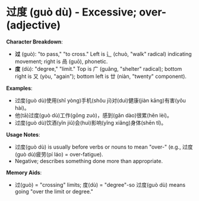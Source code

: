 # **过度 (guò dù) - Excessive; over- (adjective)**

**Character Breakdown**:  
- **过** (guò): "to pass," "to cross." Left is 辶 (chuò, "walk" radical) indicating movement; right is 咼 (guō), phonetic.  
- **度** (dù): "degree," "limit." Top is 广 (guǎng, "shelter" radical); bottom right is 又 (yòu, "again"); bottom left is 廿 (niàn, "twenty" component).

**Examples**:  
- 过度(guò dù)使用(shǐ yòng)手机(shǒu jī)对(duì)健康(jiàn kāng)有害(yǒu hài)。  
- 他(tā)过度(guò dù)工作(gōng zuò)，感到(gǎn dào)很累(hěn lèi)。  
- 过度(guò dù)饮酒(yǐn jiǔ)会(huì)影响(yǐng xiǎng)身体(shēn tǐ)。

**Usage Notes**:  
- 过度(guò dù) is usually before verbs or nouns to mean "over-" (e.g., 过度(guò dù)疲劳(pí láo) = over-fatigue).  
- Negative; describes something done more than appropriate.

**Memory Aids**:  
- 过(guò) = "crossing" limits; 度(dù) = "degree"-so 过度(guò dù) means going "over the limit or degree."